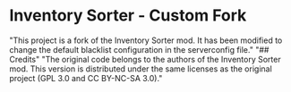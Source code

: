 # Inventory Sorter - Custom Fork 
"This project is a fork of the Inventory Sorter mod. It has been modified to change the default blacklist configuration in the serverconfig file." 
"## Credits" 
"The original code belongs to the authors of the Inventory Sorter mod. This version is distributed under the same licenses as the original project (GPL 3.0 and CC BY-NC-SA 3.0)." 
